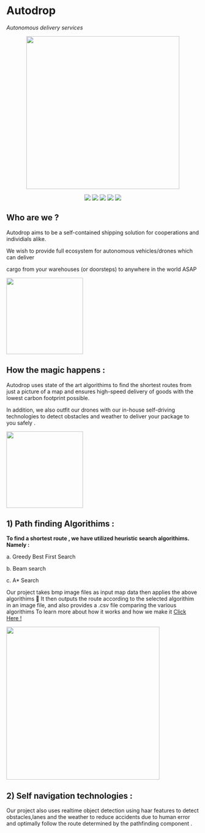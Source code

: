 # Autodrop 
<i>Autonomous delivery services</i>
<p align="center">
<img src="https://user-images.githubusercontent.com/54982599/159121289-e77ab694-41bb-4516-9603-417fd9280779.jpg" width="400">
</p>
<p align="center">
  <img src="https://img.shields.io/badge/Maintained%3F-Yes-green?style=for-the-badge">
  <img src="https://img.shields.io/github/license/GauravKakoti/Autodrop?style=for-the-badge">
  <img src="https://img.shields.io/github/stars/GauravKakoti/Autodrop?style=for-the-badge">
  <img src="https://img.shields.io/github/forks/GauravKakoti/Autodrop?color=teal&style=for-the-badge">
  <img src="https://img.shields.io/github/issues/GauravKakoti/Autodrop?color=violet&style=for-the-badge">
</p>

## Who are we ?
Autodrop aims to be a self-contained shipping solution for cooperations and individials alike.

We wish to provide full ecosystem for autonomous vehicles/drones which can deliver

cargo from your warehouses (or doorsteps) to anywhere in the world ASAP

<img src="https://user-images.githubusercontent.com/54982599/159128616-1b5e688e-f01a-4d27-aaa6-b64b289580a4.gif" width="200">

## How the magic happens :

Autodrop uses state of the art algorithims to find the shortest routes from just a picture of a map and ensures high-speed delivery of goods with the lowest carbon footprint possible.

In addition, we also outfit our drones with our in-house self-driving technologies to detect obstacles and weather to deliver your package to you safely .

<img src="https://user-images.githubusercontent.com/54982599/159148510-8995e0f9-5f5b-4f29-a8c8-33d6a12a2d7e.gif" width="200">
 
 ## 1) Path finding Algorithims :
 
 __To find a shortest route , we have utilized heuristic search algorithims. Namely :__
 
a. Greedy Best First Search

b. Beam search

c. A* Search

Our project takes bmp image files as input map data then applies the above algorithims 🤖
It then outputs the route according to the selected algorithim in an image file, and also provides a .csv file comparing the various algorithims
To learn more about how it works and how we make it 
[Click Here !](https://drive.google.com/file/d/1KgdXWOM8oL3-y5NxNYvEBrM6x-kgsRth/view?usp=sharing)

<img src="https://media.giphy.com/media/47EtjlHYFREM5Rznaf/giphy.gif" width="400">

## 2) Self navigation technologies :
   
Our project also uses realtime object detection using haar features to detect obstacles,lanes and the weather to reduce accidents due to human error
and optimally follow the route determined by the pathfinding component .
